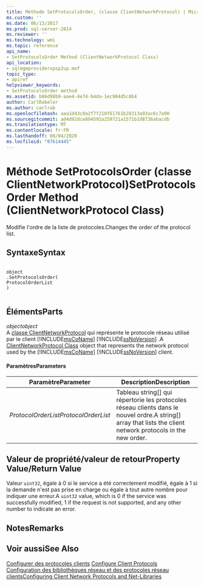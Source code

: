 ```yaml
---
title: Méthode SetProtocolsOrder, (classe ClientNetworkProtocol) | Microsoft Docs
ms.custom: ''
ms.date: 06/13/2017
ms.prod: sql-server-2014
ms.reviewer: ''
ms.technology: wmi
ms.topic: reference
api_name:
- SetProtocolsOrder Method (ClientNetworkProtocol Class)
api_location:
- sqlmgmproviderxpsp2up.mof
topic_type:
- apiref
helpviewer_keywords:
- SetProtocolsOrder method
ms.assetid: b86d98b9-aae4-4e74-b4da-1ec984d5c8b4
author: CarlRabeler
ms.author: carlrab
ms.openlocfilehash: aaa1d43c8a2f7f210f61761b28313a93ac6c7a90
ms.sourcegitcommit: ad4d92dce894592a259721a1571b1d8736abacdb
ms.translationtype: MT
ms.contentlocale: fr-FR
ms.lasthandoff: 08/04/2020
ms.locfileid: "87614445"
---
```

# <a name="setprotocolsorder-method-clientnetworkprotocol-class"></a><span data-ttu-id="882d4-102">Méthode SetProtocolsOrder (classe ClientNetworkProtocol)</span><span class="sxs-lookup"><span data-stu-id="882d4-102">SetProtocolsOrder Method (ClientNetworkProtocol Class)</span></span>
  <span data-ttu-id="882d4-103">Modifie l'ordre de la liste de protocoles.</span><span class="sxs-lookup"><span data-stu-id="882d4-103">Changes the order of the protocol list.</span></span>  
  
## <a name="syntax"></a><span data-ttu-id="882d4-104">Syntaxe</span><span class="sxs-lookup"><span data-stu-id="882d4-104">Syntax</span></span>  
  
```  
  
object  
.SetProtocolsOrder(  
ProtocolOrderList  
)  
  
```  
  
## <a name="parts"></a><span data-ttu-id="882d4-105">Éléments</span><span class="sxs-lookup"><span data-stu-id="882d4-105">Parts</span></span>  
 <span data-ttu-id="882d4-106">*object*</span><span class="sxs-lookup"><span data-stu-id="882d4-106">*object*</span></span>  
 <span data-ttu-id="882d4-107">A [classe ClientNetworkProtocol](clientnetworkprotocol-class.md) qui représente le protocole réseau utilisé par le client [!INCLUDE[msCoName](../../../includes/msconame-md.md)] [!INCLUDE[ssNoVersion](../../../includes/ssnoversion-md.md)] .</span><span class="sxs-lookup"><span data-stu-id="882d4-107">A [ClientNetworkProtocol Class](clientnetworkprotocol-class.md) object that represents the network protocol used by the [!INCLUDE[msCoName](../../../includes/msconame-md.md)] [!INCLUDE[ssNoVersion](../../../includes/ssnoversion-md.md)] client.</span></span>  
  
#### <a name="parameters"></a><span data-ttu-id="882d4-108">Paramètres</span><span class="sxs-lookup"><span data-stu-id="882d4-108">Parameters</span></span>  
  
|<span data-ttu-id="882d4-109">Paramètre</span><span class="sxs-lookup"><span data-stu-id="882d4-109">Parameter</span></span>|<span data-ttu-id="882d4-110">Description</span><span class="sxs-lookup"><span data-stu-id="882d4-110">Description</span></span>|  
|---------------|-----------------|  
|<span data-ttu-id="882d4-111">*ProtocolOrderList*</span><span class="sxs-lookup"><span data-stu-id="882d4-111">*ProtocolOrderList*</span></span>|<span data-ttu-id="882d4-112">Tableau string[] qui répertorie les protocoles réseau clients dans le nouvel ordre.</span><span class="sxs-lookup"><span data-stu-id="882d4-112">A string[] array that lists the client network protocols in the new order.</span></span>|  
  
## <a name="property-valuereturn-value"></a><span data-ttu-id="882d4-113">Valeur de propriété/valeur de retour</span><span class="sxs-lookup"><span data-stu-id="882d4-113">Property Value/Return Value</span></span>  
 <span data-ttu-id="882d4-114">Valeur `uint32`, égale à 0 si le service a été correctement modifié, égale à 1 si la demande n'est pas prise en charge ou égale à tout autre nombre pour indiquer une erreur.</span><span class="sxs-lookup"><span data-stu-id="882d4-114">A `uint32` value, which is 0 if the service was successfully modified, 1 if the request is not supported, and any other number to indicate an error.</span></span>  
  
## <a name="remarks"></a><span data-ttu-id="882d4-115">Notes</span><span class="sxs-lookup"><span data-stu-id="882d4-115">Remarks</span></span>  
  
## <a name="see-also"></a><span data-ttu-id="882d4-116">Voir aussi</span><span class="sxs-lookup"><span data-stu-id="882d4-116">See Also</span></span>  
 <span data-ttu-id="882d4-117">[Configurer des protocoles clients](https://technet.microsoft.com/library/ms181035.aspx) </span><span class="sxs-lookup"><span data-stu-id="882d4-117">[Configure Client Protocols](https://technet.microsoft.com/library/ms181035.aspx) </span></span>  
 [<span data-ttu-id="882d4-118">Configuration des bibliothèques réseau et des protocoles réseau clients</span><span class="sxs-lookup"><span data-stu-id="882d4-118">Configuring Client Network Protocols and Net-Libraries</span></span>](https://technet.microsoft.com/library/ms181035.aspx)  
  
  

